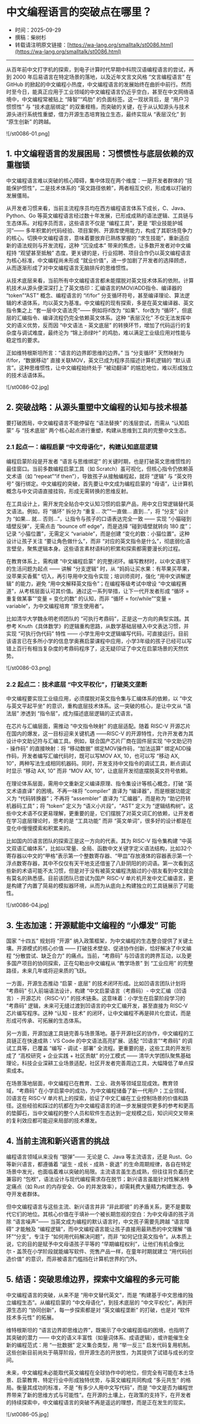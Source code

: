 # 中文编程语言的突破点在哪里？

- 时间：2025-09-29
- 撰稿：柴树杉
- 转载请注明原文链接：[https://wa-lang.org/smalltalk/st0086.html](https://wa-lang.org/smalltalk/st0086.html)

---

从百年前中文打字机的探索，到电子计算时代早期中科院汉语编程语言的尝试，再到 2000 年后易语言在特定场景的落地，以及近年文言文风格 “文言编程语言” 在 GitHub 的掀起的中文编程小热度，中文编程语言的发展始终在曲折中前行。然而时至今日，能真正应用于工业领域的中文编程语言仍近乎空白，甚至在中文网络语境中，中文编程常被贴上 “降智”“鸡肋” 的负面标签。这一现状背后，是 “用户习惯惯性” 与 “技术底层绑定” 的双重桎梏，而突破的关键，在于从认知源头与技术源头进行系统性重塑，借力开源生态培育独立生态，最终实现从 “表层汉化” 到 “原生创新” 的跨越。

![/st0086-01.png]

## 1. 中文编程语言的发展困局：习惯惯性与底层依赖的双重枷锁

中文编程语言难以突破的核心障碍，集中体现在两个维度：一是开发者群体的 “技能保护惯性”，二是技术体系的 “英文路径依赖”，两者相互交织，形成难以打破的发展僵局。

从开发者习惯来看，当前主流程序员均在西方编程语言体系下成长，C、Java、Python、Go 等英文编程语言经过数十年发展，已形成成熟的语法逻辑、工具链与生态体系。对程序员而言，这些语言不仅是 “编程工具”，更是 “职业技能护城河”—— 多年积累的代码经验、项目案例、开源库使用能力，构成了其职场竞争力的核心。切换中文编程语言，意味着要放弃已熟练掌握的 “求生技能”，重新适应新的语法规则与开发流程，这种 “沉没成本” 带来的焦虑，让多数开发者对中文编程持 “观望甚至抵触” 态度。更关键的是，行业招聘、项目合作仍以英文编程语言为核心标准，中文编程尚未形成 “就业价值”，进一步加剧了开发者的选择顾虑，从而逐渐形成了对中文编程语言无脑排斥的思维惯性。

从技术底层来看，当前所有中文编程语言都未能摆脱对英文技术体系的依附。计算机技术从源头便深深打上了英文烙印：汇编语言的MOV/ADD指令、编译器的 “token”“AST” 概念、编程语言的 “if/for” 分支循环符号，甚至编译理论、算法逻辑的术语体系，均以英文为基准。中文编程的现有探索，多是在英文编译器、英文指令集之上 “套一层中文语法壳”—— 例如将if改为 “如果”、for改为 “循环”，但底层的汇编指令、编译流程仍完全依赖英文体系。这种 “表层汉化” 不仅无法发挥中文的语义优势，反而因 “中文语法 - 英文底层” 的转换环节，增加了代码运行的复杂度与调试难度，最终沦为 “锦上添绿叶” 的鸡肋，难以满足工业级应用对性能与稳定性的要求。

正如维特根斯坦所言：“语言的边界即思维的边界。” 当 “分支循环” 天然映射为if/for，“数据移动” 直接关联MOV，英文已成为程序员描述计算机逻辑的 “默认语言”。这种思维惯性，让中文编程始终处于 “被动翻译” 的尴尬地位，难以形成独立的技术话语体系。

![/st0086-02.jpg]

## 2. 突破战略：从源头重塑中文编程的认知与技术根基

要打破困局，中文编程语言不能停留在 “语法替换” 的浅层尝试，而需从 “认知启蒙” 与 “技术底层” 两个核心起点进行重塑，构建从思维到工具的完整中文生态。

### 2.1 起点一：编程启蒙 “中文母语化”，构建认知底层逻辑

编程启蒙阶段是开发者 “语言与思维绑定” 的关键时期，也是打破英文思维惯性的最佳窗口。当前多数编程启蒙工具（如 Scratch）虽可视化，但核心指令仍依赖英文术语（如 “repeat”“if then”），导致孩子从接触编程起，就将 “逻辑” 与 “英文符号” 强行绑定。中文编程的突破，首先要让中文成为编程启蒙的 “母语”，让计算机概念与中文词语直接挂钩，形成无需转换的思维反射。

在工具设计上，需开发完全贴合中文认知习惯的启蒙产品，用中文日常逻辑替代英文语法。例如，将 “循环” 拆分为 “重复… 次”“一直做… 直到…”，将 “分支” 设计为 “如果… 就… 否则…”，让指令与孩子的口语表达完全一致 —— 实现 “小猫碰到墙壁反弹”，无需点击 “bounce off edge”，而是选择 “碰到墙壁就转向 180 度”；记录 “小猫位置”，无需定义 “variable”，而是创建 “变化的数：小猫位置”。这种设计让孩子关注 “要让角色做什么”，而非 “对应的英文指令是什么”，彻底弱化语言壁垒，聚焦逻辑本身。这些语言素材语料的积累和探索都需要漫长的过程。

在教育体系上，需构建 “中文编程启蒙” 的完整闭环。编写教材时，以中文语境下的生活问题为起点 —— 讲解 “分支逻辑” 时，从 “妈妈让买水果：有苹果买苹果，没苹果买香蕉” 切入，再引导用中文指令实现；培训师资时，强化 “用中文讲解逻辑” 的能力，避免 “用中文解释英文指令”；在编程等级考试中增设 “中文编程赛道”，从考核层面认可其价值。通过这一系列举措，让下一代开发者形成 “循环 = 重复做某事”“变量 = 变化的数” 的认知，而非 “循环 = for/while”“变量 = variable”，为中文编程培育 “原生使用者”。

比如清华大学魏永明老师团队的 “可执行考鼎码”，正是这一方向的典型实践。其参考 Knuth《具体数学》的逻辑重构思路，从数学基础层植入中文表达习惯，并实现 “可执行伪代码” 特性 —— 小学生用中文逻辑编写代码，可直接运行。目前该语言已在多所小学的信息学奥赛启蒙课程中应用，小学3年级的孩子已经可以写错上百行有相当复杂度的考鼎码程序了，这无疑印证了中文在启蒙场景的天然优势。

![/st0086-03.png]

### 2.2 起点二：技术底层 “中文平权化”，打破英文垄断

中文编程要实现工业级应用，必须摆脱对英文指令集与汇编体系的依赖，以 “中文与英文平起平坐” 的意识，重构底层技术体系。这一突破的核心，是让中文从 “语法层” 渗透到 “指令层”，成为描述底层逻辑的正式语言。

在芯片与汇编层面，需推动 “中文指令映射” 的底层适配。随着 RISC-V 开源芯片在国内的爆发，这一目标迎来关键机遇 ——RISC-V 的开源特性，允许开发者为其设计中文助记符与汇编工具。例如，联合国产芯片厂商在固件层实现 “中文助记符 - 操作码” 的直接映射：将 “移动数据” 绑定MOV操作码，“加法运算” 绑定ADD操作码，开发者编写汇编代码时，既可以写MOV AX, 10，也可以写 “移动 AX, 10”，两种写法生成相同机器码。同时，开发支持中文指令的调试工具，断点调试时显示 “移动 AX, 10” 而非 “MOV AX, 10”，让底层开发彻底摆脱英文符号依赖。

在理论体系层面，需用中文重新定义编译原理、指令集设计等核心概念，打破 “英文术语直译” 的困境。不再一味将 “compiler” 直译为 “编译器”，而是根据功能定义为 “代码转换器”；不再将 “assembler” 直译为 “汇编器”，而是称为 “助记符转机器码工具”；将 “token” 定义为 “语义小片段”，“AST” 定义为 “逻辑结构树”。这些中文术语不仅更易理解，更重要的是，它们摆脱了对英文词汇的依赖，让开发者在学习底层理论时，思考的是 “工具功能” 而非 “英文单词”，很多好的设计都是在变化中慢慢摸索和积累来的。

比如国内凹语言团队的探索正是这一方向的代表。其为 RISC-V 指令集构建 “中英文双语汇编体系”，比如以常量、全局、函数中文关键字定义语法结构，比如32个寄存器以中文的“甲格”表示第一个整数寄存器、“甲皿”存放液体的容器表示第一个浮点数寄存器，其中不仅仅有天干地支还借鉴了八卦阴阳的的词语。第一次看到这些新的术语可能不太习惯，但是对于没有被英文编程洗脑过的小朋友看到中文就会有莫名的熟悉感。目前该团队已尝试为国产 RISC-V 单片机开发中文汇编语言，更是构建了内置了简易的模拟器环境，从而为从底向上构建独立的工具链展示了可能性。

![/st0086-04.jpg]

## 3. 生态加速：开源赋能中文编程的 “小爆发” 可能

国家 “十四五” 规划将 “开源” 纳入政策框架，为中文编程的生态整合提供了关键土壤。开源模式的核心价值 —— 打破技术壁垒、促进协作创新，恰好解决了中文编程 “分散尝试、缺乏合力” 的痛点。当前，“考鼎码” 与凹语言的跨界互动，以及更多国产项目的协同探索，正在勾勒出中文编程从 “教学场景” 到 “工业应用” 的完整路径，未来几年或将迎来质的飞跃。

一方面，开源生态推动 “启蒙 - 底层” 的技术闭环形成。比如凹语言团队计划将 “考鼎码” 引入前端语法设计，构建 “中文启蒙语言（考鼎码）- 中文汇编（凹语言）- 开源芯片（RISC-V）” 的技术链条。这意味着：小学生在启蒙阶段学习的 “考鼎码” 逻辑，未来可无缝过渡到凹语言的中文汇编开发，甚至直接为 RISC-V 芯片编写程序。这种 “认知 - 技术” 的闭环，让中文编程不再是碎片化尝试，而是形成可传承、可拓展的生态体系。

另一方面，开源加速工具链完善与场景落地。基于开源社区的协作，中文编程的工具链正在快速成熟：VS Code 的中文语法高亮扩展、适配 “凹语言”“考鼎码” 的调试工具等，已覆盖 “编写 - 调试 - 部署” 全流程。更重要的是，这些工具的开发形成了 “高校研究 + 企业实践 + 社区贡献” 的分工模式 —— 清华大学团队聚焦基础理论，科技企业深耕工业场景适配，社区开发者完善周边工具，大幅降低了单点探索成本。

在场景落地层面，中文编程已在教育、工业、政务等领域显现成效。教育领域，“考鼎码” 在小学启蒙中的成功，为中文编程储备了新一代用户；工业领域，凹语言在 RISC-V 单片机上的探索，验证了中文汇编在工业控制场景的价值和路径。这些经验和踩过的坑都在为中文编程语言的进一步发展提供更多的参考和更高的垫脚石，当中文编程的整个人员和软件生态达到一定规模之后，知识间交叉带来的复利效应都可能迎来局部的技术爆发。

## 4. 当前主流和新兴语言的挑战

编程语言领域从来没有 “银弹”—— 无论是 C、Java 等主流语言，还是 Rust、Go 等新兴语言，都遵循着 “诞生 - 成长 - 成熟 - 衰退” 的生命周期规律，各自在特定场景中发光，也面临着难以突破的局限。主流语言虽生态成熟，但往往背负着历史兼容的 “包袱”，语法设计与现代编程需求存在脱节；新兴语言虽能针对性解决特定痛点（如 Rust 的内存安全、Go 的并发效率），却需耗费大量精力构建生态、争夺开发者群体。​

但中文编程语言与这些主流、新兴语言并非 “非此即彼” 的矛盾关系，更不是要取代它们的地位。其核心价值在于填补一个被长期忽视的空白：为中文母语的孩子消除 “语言噪声”—— 当英文成为编程的默认语言时，中文孩子需要先跨越 “语言障碍” 才能触及 “编程逻辑”，而中文编程语言能让孩子直接用最熟悉的中文理解 “循环”“分支”，专注于 “如何用代码解决问题”，而非 “如何记住英文指令”。从本质上说，它的目的是赋予中文母语孩子平等的 “早期编程权利”，让他们有机会像比尔・盖茨在小学阶段就能编写软件、兜售产品一样，在童年时期就建立 “用代码创造价值” 的意识，而非被语言门槛挡在计算机世界的门外。

## 5. 结语：突破思维边界，探索中文编程的多元可能

中文编程语言的突破，从来不是 “用中文替代英文”，而是 “构建基于中文思维的独立编程生态”。从编程启蒙的 “中文母语化”，到技术底层的 “中文平权化”，再到开源生态的 “协同创新”，每一步探索都是对 “英文编程垄断” 的打破，也是对 “软件技术多元性” 的拓展。​

维特根斯坦的 “语言边界即思维边界”，既揭示了中文编程面临的困境，也指明了其突破的潜力 —— 中文的语义丰富性（如量词体系、成语逻辑），或许能催生全新的编程范式：用 “一批数据” 定义集合类型，用 “举一反三” 启发代码复用机制。这些创新目前尚处于萌芽阶段，但开源生态的开放性，为其提供了试错与成长的空间。​

未来，中文编程未必能取代英文编程在全球协作中的地位，但完全有可能在本土场景、启蒙教育、特定行业中形成独特优势，与英文编程共同构成 “多元共生” 的格局。衡量其成功的标准，不是 “有多少人用中文写代码”，而是 “中文是否为编程世界带来了新的思维方式与可能性”。在开源的土壤上，在政策的支持下，在开发者的持续探索中，中文编程语言的突破不再是遥远的理想，而是正在发生的现实。

![/st0086-05.jpg]

